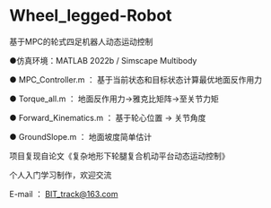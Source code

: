 # Wheel_legged-Robot
基于MPC的轮式四足机器人动态运动控制

●仿真环境：MATLAB 2022b / Simscape Multibody

● MPC_Controller.m ： 基于当前状态和目标状态计算最优地面反作用力

● Torque_all.m ： 地面反作用力->雅克比矩阵->至关节力矩

● Forward_Kinematics.m ： 基于轮心位置 -> 关节角度

● GroundSlope.m ： 地面坡度简单估计

项目复现自论文《复杂地形下轮腿复合机动平台动态运动控制》

个人入门学习制作，欢迎交流

 E-mail ： BIT_track@163.com
